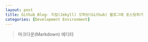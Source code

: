 ```yaml
---
layout: post
title: Github Blog- 지킬(Jekyll) 깃허브(Github) 블로그에 포스팅하기 
categories: [Development Environment]
---
```


> 마크다운(Markdown) 에디터
